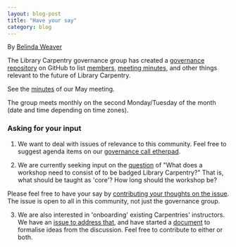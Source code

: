 ```yaml
---
layout: blog-post
title: "Have your say"
category: blog
---
```


By [Belinda Weaver](https://twitter.com/cloudaus)

The Library Carpentry governance group has created a [governance repository](https://github.com/LibraryCarpentry/governance)
on GitHub to list [members](https://github.com/LibraryCarpentry/governance/blob/master/members.md), 
[meeting minutes](https://github.com/LibraryCarpentry/governance/tree/master/minutes), and 
other things relevant to the future
of Library Carpentry. 

See the [minutes](https://github.com/LibraryCarpentry/governance/tree/master/minutes) of our May meeting.

The group meets monthly on the second Monday/Tuesday of the month (date and time depending on time zones).

### Asking for your input

1. We want to deal with issues of relevance to this community. Feel free to suggest agenda 
items on our [governance call etherpad](http://pad.software-carpentry.org/lc-gov-call).

2. We are currently seeking input on the [question](https://github.com/LibraryCarpentry/governance/issues/1) 
of "What does a workshop need to consist of to be badged Library Carpentry?" That is, what should be taught as 'core'? How long should the workshop be? 

Please feel free to have your say by [contributing your thoughts on the issue](https://github.com/LibraryCarpentry/governance/issues/1).
The issue is open to all in this community, not just the governance group.

3. We are also interested in 'onboarding' existing Carpentries' instructors. We have an [issue to address that](https://github.com/LibraryCarpentry/new-website/issues/6), 
and have started a [document](https://github.com/LibraryCarpentry/governance/blob/master/dev/onboarding.md) to formalise ideas from the discussion.
Feel free to contribute to either or both.
